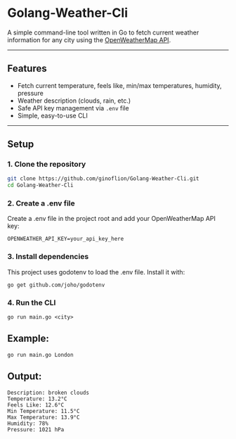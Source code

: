 # Golang-Weather-Cli
A simple command-line tool written in Go to fetch current weather information for any city using the [OpenWeatherMap API](https://openweathermap.org/api).

---

## **Features**

- Fetch current temperature, feels like, min/max temperatures, humidity, pressure
- Weather description (clouds, rain, etc.)
- Safe API key management via `.env` file
- Simple, easy-to-use CLI

---

## **Setup**

### **1. Clone the repository**

```bash
git clone https://github.com/ginoflion/Golang-Weather-Cli.git
cd Golang-Weather-Cli
```

### **2. Create a .env file**

Create a .env file in the project root and add your OpenWeatherMap API key:
```
OPENWEATHER_API_KEY=your_api_key_here
```

### **3. Install dependencies**

This project uses godotenv to load the .env file. Install it with:
```
go get github.com/joho/godotenv
```

### **4. Run the CLI**
```
go run main.go <city>
```
## Example:
```
go run main.go London
```

## Output:
```Weather in London: Clouds
Description: broken clouds
Temperature: 13.2°C
Feels Like: 12.6°C
Min Temperature: 11.5°C
Max Temperature: 13.9°C
Humidity: 78%
Pressure: 1021 hPa
```
